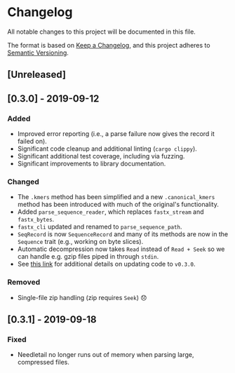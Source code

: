 # Changelog
All notable changes to this project will be documented in this file.

The format is based on [Keep a Changelog](https://keepachangelog.com/en/1.0.0/),
and this project adheres to [Semantic Versioning](https://semver.org/spec/v2.0.0.html).

## [Unreleased]

## [0.3.0] - 2019-09-12
### Added
- Improved error reporting (i.e., a parse failure now gives the record it failed on).
- Significant code cleanup and additional linting (`cargo clippy`).
- Significant additional test coverage, including via fuzzing.
- Significant improvements to library documentation.

### Changed
- The `.kmers` method has been simplified and a new `.canonical_kmers` method has been introduced with much of the original's functionality.
- Added `parse_sequence_reader`, which replaces `fastx_stream` and `fastx_bytes`.
- `fastx_cli` updated and renamed to `parse_sequence_path`.
- `SeqRecord` is now `SequenceRecord` and many of its methods are now in the `Sequence` trait (e.g., working on byte slices).
- Automatic decompression now takes `Read` instead of `Read + Seek` so we can handle e.g. gzip files piped in through `stdin`.
- See [this link](https://github.com/onecodex/needletail/pull/26#issuecomment-530982670) for additional details on updating code to `v0.3.0`.

### Removed
- Single-file zip handling (zip requires `Seek`) 😞

## [0.3.1] - 2019-09-18
### Fixed
- Needletail no longer runs out of memory when parsing large, compressed files.
